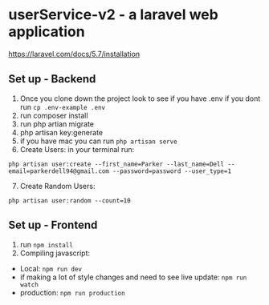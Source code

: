 # userService-v2 - a laravel web application

https://laravel.com/docs/5.7/installation

## Set up - Backend

1. Once you clone down the project look to see if you have .env if you dont run 
`cp .env-example .env`
2. run composer install
3. run php artian migrate
4. php artisan key:generate
5. if you have mac you can run `php artisan serve`
6. Create Users: in your terminal run:
```
php artisan user:create --first_name=Parker --last_name=Dell --email=parkerdell94@gmail.com --password=password --user_type=1
```
7. Create Random Users:
```
php artisan user:random --count=10

```
## Set up - Frontend

1. run ```npm install```
2. Compiling javascript: 
* Local: ```npm run dev```
* if making a lot of style changes and need to see live update: ```npm run watch```
* production: ```npm run production```
    